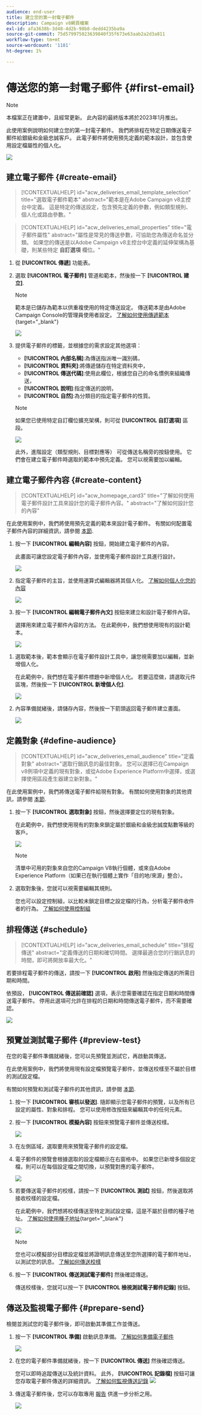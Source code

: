```yaml
---
audience: end-user
title: 建立您的第一封電子郵件
description: Campaign v8網頁檔案
exl-id: afa3638b-3d48-4d2b-98b8-dedd4235ba9a
source-git-commit: 75d579975023639840f35f673e63aab2a2d3a811
workflow-type: tm+mt
source-wordcount: '1181'
ht-degree: 1%

---
```


# 傳送您的第一封電子郵件 {#first-email}

>[!NOTE]
>
>本檔案正在建置中，且經常更新。 此內容的最終版本將於2023年1月推出。

此使用案例說明如何建立您的第一封電子郵件。 我們將排程在特定日期傳送電子郵件給銀級和金級忠誠客戶。 此電子郵件將使用預先定義的範本設計，並包含使用設定檔屬性的個人化。

![](assets/delivery-list.png)

## 建立電子郵件 {#create-email}

>[!CONTEXTUALHELP]
>id="acw_deliveries_email_template_selection"
>title="選取電子郵件範本"
>abstract="範本是在Adobe Campaign v8主控台中定義。 這是特定的傳送設定，包含預先定義的參數，例如類型規則、個人化或路由參數。"

>[!CONTEXTUALHELP]
>id="acw_deliveries_email_properties"
>title="電子郵件屬性"
>abstract="屬性是常見的傳送參數，可協助您為傳送命名並分類。 如果您的傳送是以Adobe Campaign v8主控台中定義的延伸架構為基礎，則某些特定 **自訂選項** 欄位。"

1. 從 **[!UICONTROL 傳遞]** 功能表。

1. 選取 **[!UICONTROL 電子郵件]** 管道和範本，然後按一下 **[!UICONTROL 建立]**.

   >[!NOTE]
   >
   >範本是已儲存為範本以供重複使用的特定傳送設定。 傳送範本是由Adobe Campaign Console的管理員使用者設定。 [了解如何使用傳遞範本](https://experienceleague.adobe.com/docs/campaign-classic/using/sending-messages/using-delivery-templates/about-templates.html?lang=zh-Hant){target=&quot;_blank&quot;}

   ![](assets/channel-template.png)

1. 提供電子郵件的標籤，並根據您的需求設定其他選項：

   * **[!UICONTROL 內部名稱]**:為傳送指派唯一識別碼，
   * **[!UICONTROL 資料夾]**:將傳遞儲存在特定資料夾中，
   * **[!UICONTROL 傳送代碼]**:使用此欄位，根據您自己的命名慣例來組織傳送，
   * **[!UICONTROL 說明]**:指定傳送的說明，
   * **[!UICONTROL 自然]**:為分類目的指定電子郵件的性質。<!--The content of the list is defined in the delivery template selected when creating the email.-->

   >[!NOTE]
   >
   >如果您已使用特定自訂欄位擴充架構，則可從 **[!UICONTROL 自訂選項]** 區段。

   ![](assets/email-properties.png)

   此外，進階設定（類型規則、目標對應等） 可從傳送名稱旁的按鈕使用。 它們會在建立電子郵件時選取的範本中預先定義。 您可以視需要加以編輯。

## 建立電子郵件內容 {#create-content}

>[!CONTEXTUALHELP]
>id="acw_homepage_card3"
>title="了解如何使用電子郵件設計工具來設計您的電子郵件內容。"
>abstract="了解如何設計您的內容"

在此使用案例中，我們將使用預先定義的範本來設計電子郵件。 有關如何配置電子郵件內容的詳細資訊，請參閱 [本節](../content/edit-content.md).

1. 按一下 **[!UICONTROL 編輯內容]** 按鈕，開始建立電子郵件的內容。

   此畫面可讓您設定電子郵件內容，並使用電子郵件設計工具進行設計。

   ![](assets/edit-content.png)

1. 指定電子郵件的主旨，並使用運算式編輯器將其個人化。 [了解如何個人化您的內容](../personalization/personalize.md)

   ![](assets/subject-line.png)

1. 按一下 **[!UICONTROL 編輯電子郵件內文]** 按鈕來建立和設計電子郵件內容。

   選擇用來建立電子郵件內容的方法。 在此範例中，我們想使用現有的設計範本。

   ![](assets/import-html.png)

<!--1. Select the HTML or ZIP file to import then click **[!UICONTROL Next]**.

    If your folder contains assets, choose the instance and folder where they should be stored then click **[!UICONTROL Import]**. (+ link to doc on assets?)

    ![](assets/import-folder.png)-->

1. 選取範本後，範本會顯示在電子郵件設計工具中，讓您視需要加以編輯，並新增個人化。

   在此範例中，我們想在電子郵件標題中新增個人化。 若要這麼做，請選取元件區塊，然後按一下 **[!UICONTROL 新增個人化]**.

   ![](assets/add-perso.png)

1. 內容準備就緒後，請儲存內容，然後按一下箭頭返回電子郵件建立畫面。

   ![](assets/save-content.png)

## 定義對象 {#define-audience}

>[!CONTEXTUALHELP]
>id="acw_deliveries_email_audience"
>title="定義對象"
>abstract="選取行銷訊息的最佳對象。 您可以選擇已在Campaign v8例項中定義的現有對象，或從Adobe Experience Platform中選擇，或選擇使用區段產生器建立新對象。"

在此使用案例中，我們將傳送電子郵件給現有對象。 有關如何使用對象的其他資訊，請參閱 [本節](../audience/about-audiences.md).

1. 按一下 **[!UICONTROL 選取對象]** 按鈕，然後選擇要定位的現有對象。

   在此範例中，我們想使用現有的對象來鎖定屬於銀級和金級忠誠度點數等級的客戶。

   ![](assets/create-audience.png)

   >[!NOTE]
   >
   >清單中可用的對象來自您的Campaign V8執行個體，或來自Adobe Experience Platform（如果已在執行個體上實作「目的地/來源」整合）。

1. 選取對象後，您就可以視需要編輯其規則。

   您也可以設定控制組，以比較未鎖定目標之設定檔的行為，分析電子郵件收件者的行為。 [了解如何使用控制組](../audience/control-group.md)

## 排程傳送 {#schedule}

>[!CONTEXTUALHELP]
>id="acw_deliveries_email_schedule"
>title="排程傳送"
>abstract="定義傳送的日期和確切時間。 選擇最適合您的行銷訊息的時間，即可將開放率最大化。"

若要排程電子郵件的傳送，請按一下 **[!UICONTROL 啟用]** 然後指定傳送的所需日期和時間。

依預設， **[!UICONTROL 傳送前確認]** 選項，表示您需要確認在指定日期和時間傳送電子郵件。 停用此選項可允許在排程的日期和時間傳送電子郵件，而不需要確認。

![](assets/schedule.png)

## 預覽並測試電子郵件 {#preview-test}

在您的電子郵件準備就緒後，您可以先預覽並測試它，再啟動其傳送。

在此使用案例中，我們將使用現有設定檔預覽電子郵件，並傳送校樣至不屬於目標的測試設定檔。

有關如何預覽和測試電子郵件的其他資訊，請參閱 [本節](../preview-test/preview-test.md).

1. 按一下 **[!UICONTROL 審核以發送]**. 隨即顯示您電子郵件的預覽，以及所有已設定的屬性、對象和排程。 您可以使用修改按鈕來編輯其中的任何元素。

1. 按一下 **[!UICONTROL 模擬內容]** 按鈕來預覽電子郵件並傳送校樣。

   ![](assets/review-email.png)

1. 在左側區域，選取要用來預覽電子郵件的設定檔。

1. 電子郵件的預覽會根據選取的設定檔顯示在右窗格中。 如果您已新增多個設定檔，則可以在每個設定檔之間切換，以預覽對應的電子郵件。

   ![](assets/preview.png)

   <!-- !NOTE
    >
    >Additionally, the **[!UICONTROL Render email]** button allows you to preview the email using mutiple devices or mail providers. Learn on how to preview email rendering-->

1. 若要傳送電子郵件的校樣，請按一下 **[!UICONTROL 測試]** 按鈕，然後選取將接收校樣的設定檔。

   在此範例中，我們想將校樣傳送至特定測試設定檔，這是不屬於目標的種子地址。 [了解如何使用種子地址](https://experienceleague.adobe.com/docs/campaign-classic/using/sending-messages/using-seed-addresses/about-seed-addresses.html){target=&quot;_blank&quot;}

   ![](assets/proof-test-profile.png)

   >[!NOTE]
   >
   >您也可以模擬部分目標設定檔並將證明訊息傳送至您所選擇的電子郵件地址，以測試您的訊息。 [了解如何傳送校樣](../preview-test/preview-test.md)

1. 按一下 **[!UICONTROL 傳送測試電子郵件]** 然後確認傳送。

   傳送校樣後，您就可以按一下 **[!UICONTROL 檢視測試電子郵件記錄]** 按鈕。

## 傳送及監視電子郵件 {#prepare-send}

檢閱並測試您的電子郵件後，即可啟動其準備工作並傳送。

1. 按一下 **[!UICONTROL 準備]** 啟動訊息準備。 [了解如何準備電子郵件](../monitor/prepare-send.md)

   ![](assets/preparation.png)

1. 在您的電子郵件準備就緒後，按一下 **[!UICONTROL 傳送]** 然後確認傳送。

   您可以即時追蹤傳送以及統計資料。 此外， **[!UICONTROL 記錄檔]** 按鈕可讓您存取電子郵件傳送的詳細資訊。 [了解如何監視傳送記錄](../monitor/delivery-logs.md)
   ![](assets/logs.png)

1. 傳送電子郵件後，您可以存取專用 [報告](../reporting/reports.md) 供進一步分析之用。

   ![](assets/reports.png)
